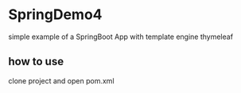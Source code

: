 # SpringDemo4

simple example of a SpringBoot App with template engine thymeleaf

## how to use

clone project and open pom.xml